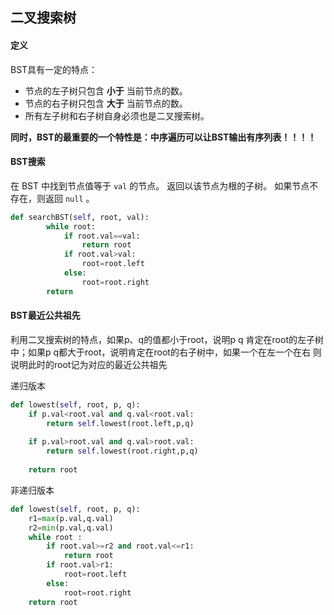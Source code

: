 ## 二叉搜索树

#### 定义

BST具有一定的特点：

- 节点的左子树只包含 **小于** 当前节点的数。
- 节点的右子树只包含 **大于** 当前节点的数。
- 所有左子树和右子树自身必须也是二叉搜索树。

**同时，BST的最重要的一个特性是：中序遍历可以让BST输出有序列表！！！！**   

#### BST搜索

在 BST 中找到节点值等于 `val` 的节点。 返回以该节点为根的子树。 如果节点不存在，则返回 `null` 。

```python
def searchBST(self, root, val):
        while root:
            if root.val==val:
                return root
            if root.val>val:
                root=root.left
            else:
                root=root.right
        return
```

#### BST最近公共祖先

利用二叉搜索树的特点，如果p、q的值都小于root，说明p q 肯定在root的左子树中；如果p q都大于root，说明肯定在root的右子树中，如果一个在左一个在右 则说明此时的root记为对应的最近公共祖先 

递归版本

```python
def lowest(self, root, p, q):
    if p.val<root.val and q.val<root.val:
        return self.lowest(root.left,p,q)
        
    if p.val>root.val and q.val>root.val:        
        return self.lowest(root.right,p,q)
        
    return root
```

非递归版本

```python
def lowest(self, root, p, q):
    r1=max(p.val,q.val)
    r2=min(p.val,q.val)
    while root :
        if root.val>=r2 and root.val<=r1:
            return root
        if root.val>r1:
            root=root.left
        else:
            root=root.right
    return root
```

